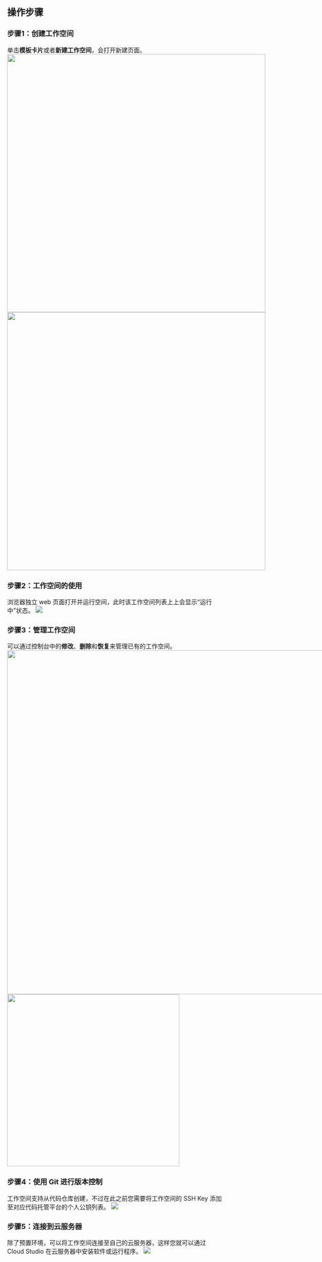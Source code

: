 ## 操作步骤
### 步骤1：创建工作空间
单击**模板卡片**或者**新建工作空间**，会打开新建页面。
<img style="width:600px; max-width: inherit;" src="https://qcloudimg.tencent-cloud.cn/raw/10252f79f2634bb090d933914b69b24f.png" />
<img style="width:600px; max-width: inherit;" src="https://qcloudimg.tencent-cloud.cn/raw/b94b44f7a14c1f15b1c9ade2fa388837.png" />


### 步骤2：工作空间的使用
浏览器独立 web 页面打开并运行空间，此时该工作空间列表上上会显示“运行中”状态。
![](https://qcloudimg.tencent-cloud.cn/raw/14139a24005b98ea35c27aaedc0a105a.png)

### 步骤3：管理工作空间
可以通过控制台中的**修改**、**删除**和**恢复**来管理已有的工作空间。
<img style="width:800px; max-width: inherit;" src="https://qcloudimg.tencent-cloud.cn/raw/cf8031d33d98f3970f372f586c194ab7.png" />
<img style="width:400px; max-width: inherit;" src="https://qcloudimg.tencent-cloud.cn/raw/ecb44261841a52522f9883ae04c105f3.png" />


### 步骤4：使用 Git 进行版本控制
工作空间支持从代码仓库创建，不过在此之前您需要将工作空间的 SSH Key 添加至对应代码托管平台的个人公钥列表。
![](https://qcloudimg.tencent-cloud.cn/raw/655e70bce62028bafae2f7391cf9422b.png)

### 步骤5：连接到云服务器
除了预置环境，可以将工作空间连接至自己的云服务器，这样您就可以通过 Cloud Studio 在云服务器中安装软件或运行程序。
![](https://qcloudimg.tencent-cloud.cn/raw/32f4749e25c78f38d21e157693cbc085.png)
